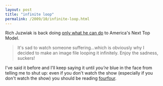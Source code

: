 ```yaml
---
layout: post
title: "infinite loop"
permalink: /2009/10/infinite-loop.html
---
```


<p>Rich Juzwiak is back doing <a href="http://fourfour.typepad.com/fourfour/2009/10/the-trolls-have-eyes.html">only what he can do</a> to America&#39;s Next Top Model.</p>

<blockquote>It&#39;s sad to watch someone suffering...which is obviously why I decided to make an image file looping it infinitely. Enjoy the sadness, suckers!</blockquote>

<p>I&#39;ve said it before and I&#39;ll keep saying it until <em>you&#39;re</em> blue in the face from telling me to shut up:  even if you don&#39;t watch the show (especially if you don&#39;t watch the show) you should be reading <a href="http://fourfour.typepad.com/">fourfour</a>.</p>


